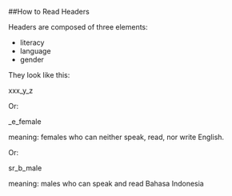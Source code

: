 ##How to Read Headers

Headers are composed of three elements:

* literacy
* language
* gender

They look like this:

xxx_y_z

Or:

_e_female

meaning: females who can neither speak, read, nor write English.

Or:

sr_b_male

meaning: males who can speak and read Bahasa Indonesia
